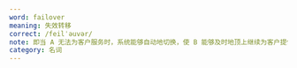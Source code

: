 ```yaml
---
word: failover
meaning: 失效转移
correct: /feilˈəuvər/
note: 即当 A 无法为客户服务时，系统能够自动地切换，使 B 能够及时地顶上继续为客户提供服务，且客户感觉不到这个为他提供服务的对象已经更换
category: 名词
---
```

